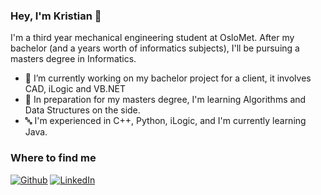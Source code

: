 ### Hey, I'm Kristian 🤙

I'm a third year mechanical engineering student at OsloMet. After my bachelor (and a years worth of informatics subjects), I'll be pursuing a masters degree in Informatics.

- 🔭 I’m currently working on my bachelor project for a client, it involves CAD, iLogic and VB.NET
- 🌱 In preparation for my masters degree, I'm learning Algorithms and Data Structures on the side.
- 🔤 I'm experienced in C++, Python, iLogic, and I'm currently learning Java.



<h3>Where to find me</h3>
<p><a href="https://github.com/kristiansordal" target="_blank"><img alt="Github" src="https://img.shields.io/badge/GitHub-%2312100E.svg?&style=for-the-badge&logo=Github&logoColor=white" /></a>  <a href="https://www.linkedin.com/in/kristian-s%C3%B8rdal-826ab1220/" target="_blank"><img alt="LinkedIn" src="https://img.shields.io/badge/linkedin-%230077B5.svg?&style=for-the-badge&logo=linkedin&logoColor=white" /></a></p>
<!--
**ksmanee/ksmanee** is a ✨ _special_ ✨ repository because its `README.md` (this file) appears on your GitHub profile.

Here are some ideas to get you started:

**<a href="https://twitter.com/Guibz16" target="_blank"><img alt="Twitter" src="https://img.shields.io/badge/twitter-%231DA1F2.svg?&style=for-the-badge&logo=twitter&logoColor=white" /></a>



- 👯 I’m looking to collaborate on ...
- 🤔 I’m looking for help with ...
- 💬 Ask me about ...
- 📫 How to reach me: ...
- 😄 Pronouns: ...
- ⚡ Fun fact: ...
-->
